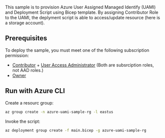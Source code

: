 This sample is to provision Azure User Assigned Managed Identify (UAMI) and Deployment Script using Bicep template. By assigning Contributor Role to the UAMI, the deplyment script is able to access/update resource (here is a storage account).

## Prerequisites

To deploy the sample, you must meet one of the following subscription permission: 
- [Contributor](https://docs.microsoft.com/en-us/azure/role-based-access-control/built-in-roles#contributor) + [User Access Administrator](https://docs.microsoft.com/en-us/azure/role-based-access-control/built-in-roles#user-access-administrator) (Both are subsrciption roles, not AAD roles.)
- [Owner](https://docs.microsoft.com/en-us/azure/role-based-access-control/built-in-roles#owner)

## Run with Azure CLI

Create a resourc group:

```bash
az group create -n azure-uami-sample-rg -l eastus
```

Invoke the script:

```bash
az deployment group create -f main.bicep -g azure-uami-sample-rg
```